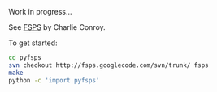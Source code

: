 Work in progress...

See [FSPS](https://www.cfa.harvard.edu/~cconroy/FSPS.html) by Charlie Conroy.

To get started:

```bash
cd pyfsps
svn checkout http://fsps.googlecode.com/svn/trunk/ fsps
make
python -c 'import pyfsps'
```